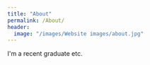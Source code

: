 ```yaml
---
title: "About"
permalink: /About/
header:
  image: "/images/Website images/about.jpg"
---
```


I'm a recent graduate etc.
